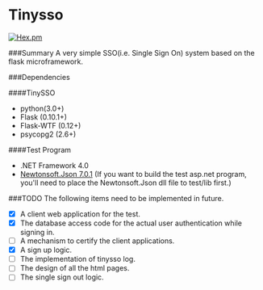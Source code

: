 Tinysso
=============
[![Hex.pm](https://img.shields.io/hexpm/l/plug.svg)](http://www.apache.org/licenses/LICENSE-2.0.html)

###Summary 
A very simple SSO(i.e. Single Sign On) system based on the flask microframework.

###Dependencies

####TinySSO
* python(3.0+)
* Flask (0.10.1+)
* Flask-WTF (0.12+)
* psycopg2 (2.6+)

####Test Program
* .NET Framework 4.0
* [Newtonsoft.Json 7.0.1](http://www.newtonsoft.com/json)
  (If you want to build the test asp.net program, you'll need to place the Newtonsoft.Json dll file to test/lib first.)


###TODO
The following items need to be implemented in future.
- [x] A client web application for the test.
- [x] The database access code for the actual user authentication while signing in.
- [ ] A mechanism to certify the client applications.
- [x] A sign up logic.
- [ ] The implementation of tinysso log.
- [ ] The design of all the html pages.
- [ ] The single sign out logic.
